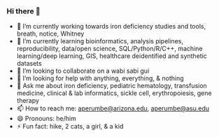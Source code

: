 ### Hi there 👋

- 🔭 I’m currently working towards iron deficiency studies and tools, breath, notice, Whitney
- 🌱 I’m currently learning bioinformatics, analysis pipelines, reproducibility, data/open science, SQL/Python/R/C++, machine learning/deep learning, GIS, healthcare deidentified and synthetic datasets
- 👯 I’m looking to collaborate on a wabi sabi gui
- 🤔 I’m looking for help with anything, everything, & nothing
- 💬 Ask me about iron deficiency, pediatric hematology, transfusion medicine, clinical & lab informatics, sickle cell, erythropoiesis, gene therapy
- 📫 How to reach me: aperumbe@arizona.edu, aperumbe@asu.edu
- 😄 Pronouns: he/him
- ⚡ Fun fact: hike, 2 cats, a girl, & a kid

<!--
**humosaic/humosaic** is a ✨ _special_ ✨ repository because its `README.md` (this file) appears on your GitHub profile.
-->
